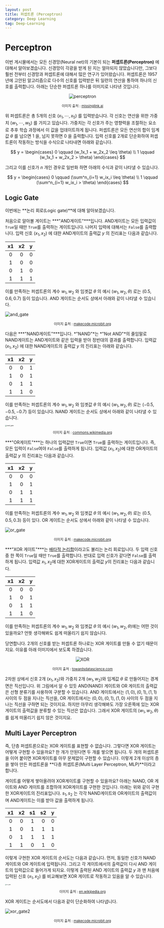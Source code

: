 ```yaml
---
layout: post
title: 퍼셉트론 (Perceptron)
category: Deep Learning
tag: Deep-Learning
---
```




# Perceptron

이번 게시물에서는 모든 신경망(Neural net)의 기본이 되는 **퍼셉트론(Perceptron)** 에 대해서 알아보겠습니다. 신경망이 각광을 받게 된 지는 얼마되지 않았습니다만, 그보다 훨씬 전부터 신경망과 퍼셉트론에 대해서 많은 연구가 있어왔습니다. 퍼셉트론은 1957년에 고안된 알고리즘으로 다수의 신호를 입력받은 뒤 일련의 연산을 통하여 하나의 신호를 출력합니다. 아래는 단순한 퍼셉트론 하나를 이미지로 나타낸 것입니다.

<p align="center"><img src="https://missinglink.ai/wp-content/uploads/2018/11/Frame-3.png" alt="perceptron"  /></p>

<p align="center" style="font-size:80%">이미지 출처 : <a href="https://missinglink.ai/guides/neural-network-concepts/perceptrons-and-multi-layer-perceptrons-the-artificial-neuron-at-the-core-of-deep-learning/">missinglink.ai</a></p>

위 퍼셉트론은 총 5개의 신호 $(x_1, \cdots, x_5)$ 를 입력받습니다. 각 신호는 연산을 위한 가중치 $(w_1, \cdots, w_5)$ 를 가지고 있습니다. 가중치는 각 신호가 주는 영향력을 조절하는 요소로 추후 학습 과정에서 이 값을 업데이트하게 됩니다. 퍼셉트론은 모든 연산의 합이 임계값 $\theta$ 를 넘으면 $1$ 을, 넘지 못하면 $0$ 을 출력합니다. 입력 신호를 2개로 단순화하여 퍼셉트론이 작동하는 방식을 수식으로 나타내면 아래와 같습니다.

$$
y = \begin{cases} 0 \qquad (w_1x_1 + w_2x_2 \leq \theta) \\
1 \qquad (w_1x_1 + w_2x_2  > \theta) \end{cases}
$$



그리고 이를 신호가 $n$ 개인 경우로 일반화 하면 아래의 수식과 같이 나타낼 수 있습니다.


$$
y = \begin{cases} 0 \qquad (\sum^n_{i=1} w_ix_i \leq \theta) \\
1 \qquad (\sum^n_{i=1} w_ix_i > \theta) \end{cases}
$$



## Logic Gate

이번에는 **논리 회로(Logic gate)**에 대해 알아보겠습니다.

처음으로 알아볼 게이트는 ***"AND게이트"***입니다. AND게이트는 모든 입력값이 `True`일 때만 `True`를 출력하는 게이트입니다. 나머지 입력에 대해서는 `False`를 출력합니다. 입력 신호 $(x_1, x_2)$ 에 대한 AND게이트의 출력값 $y$ 의 진리표는 다음과 같습니다.

|  x1  |  x2  |  y   |
| :--: | :--: | :--: |
|  0   |  0   |  0   |
|  1   |  0   |  0   |
|  0   |  1   |  0   |
|  1   |  1   |  1   |

이를 만족하는 퍼셉트론의 계수 $w_1, w_2$ 와 임곗값 $\theta$ 의 예시 $(w_1, w_2, \theta)$ 로는 $(0.5, 0.6, 0.7)$ 등이 있습니다. AND 게이트는 순서도 상에서 아래와 같이 나타낼 수 있습니다.

![and_gate](https://pxt.azureedge.net/blob/21beeee46f4bf464af0ed4dfe895b7b5670a1b41/static/courses/logic-lab/logic-gates/and-gate.png)

<p align="center" style="font-size:80%">이미지 출처 : <a href="https://makecode.microbit.org/courses/logic-lab/logic-gates">makecode.microbit.org</a></p>

다음은 ***"NAND게이트"***입니다. *"NAND"*는 *"Not AND"*의 줄임말로 NAND게이트는 AND게이트와 같은 입력을 받아 정반대의 결과를 출력합니다. 입력값 $(x_1, x_2)$ 에 대한 NAND게이트의 출력값 $y$ 의 진리표는 아래와 같습니다.

|  x1  |  x2  |  y   |
| :--: | :--: | :--: |
|  0   |  0   |  1   |
|  1   |  0   |  1   |
|  0   |  1   |  1   |
|  1   |  1   |  0   |

이를 만족하는 퍼셉트론의 계수 $w_1, w_2$ 와 임곗값 $\theta$ 의 예시 $(w_1, w_2, \theta)$ 로는 $(-0.5, -0.5, -0.7)$ 등이 있습니다. NAND 게이트는 순서도 상에서 아래와 같이 나타낼 수 있습니다.

<img src="https://upload.wikimedia.org/wikipedia/commons/thumb/5/58/Nand-gate-en.svg/1280px-Nand-gate-en.svg.png" alt="nand_gate" style="zoom: 33%;" />

<p align="center" style="font-size:80%">이미지 출처 : <a href="https://commons.wikimedia.org/wiki/File:Nand-gate-en.svg">commons.wikimedia.org</a></p>

***"OR게이트"***는 하나의 입력값만 `True`이면 `True`를 출력하는 게이트입니다. 즉, 모든 입력이 `False`여야 `False`를 출력하게 됩니다. 입력값 $(x_1, x_2)$에 대한 OR게이트의 출력값 $y$ 의 진리표는 다음과 같습니다.

|  x1  |  x2  |  y   |
| :--: | :--: | :--: |
|  0   |  0   |  0   |
|  1   |  0   |  1   |
|  0   |  1   |  1   |
|  1   |  1   |  1   |

이를 만족하는 퍼셉트론의 계수 $w_1, w_2$ 와 임곗값 $\theta$ 의 예시 $(w_1, w_2, \theta)$ 로는 $(0.5, 0.5, 0.3)$ 등이 있다. OR 게이트는 순서도 상에서 아래와 같이 나타낼 수 있습니다.

![or_gate](https://pxt.azureedge.net/blob/a19b61032bbf27fb26135da3512fa5349f69c6d5/static/courses/logic-lab/logic-gates/or-gate.png)

<p align="center" style="font-size:80%">이미지 출처 : <a href="https://makecode.microbit.org/courses/logic-lab/logic-gates">makecode.microbit.org</a></p>

***"XOR 게이트"***는 <u>배타적 논리합</u>이라고도 불리는 논리 회로입니다. 두 입력 신호 중 한 쪽이 `True`일 때만 `True`를 출력합니다. 반대로 입력 신호가 같다면 `False`를 출력하게 됩니다. 입력값 $x_1, x_2$에 대한 XOR게이트의 출력값 $y$의 진리표는 다음과 같습니다.

|  x1  |  x2  |  y   |
| :--: | :--: | :--: |
|  0   |  0   |  0   |
|  1   |  0   |  1   |
|  0   |  1   |  1   |
|  1   |  1   |  0   |

이를 만족하는 퍼셉트론의 계수 $w_1, w_2$ 와 임곗값 $\theta$ 의 예시 $(w_1, w_2, \theta)$에는 어떤 것이 있을까요? 언뜻 생각해봐도 쉽게 떠올리기 쉽지 않습니다.

당연합니다. 2개의 신호를 받는 퍼셉트론 하나로는 XOR 게이트를 만들 수 없기 때문이지요. 이유를 아래 이미지에서 보도록 하겠습니다. 

<p align="center"><img src="https://miro.medium.com/max/700/1*CyGlr8VjwtQGeNsuTUq3HA.jpeg" alt="XOR"  /></p>

<p align="center" style="font-size:80%">이미지 출처 : <a href="https://towardsdatascience.com/radial-basis-functions-neural-networks-all-we-need-to-know-9a88cc053448">towardsdatascience.com</a></p>

2차원 상에서 신호 2개 $(x_1, x_2)$와 가중치 2개 $(w_1, w_2)$와 임계값 $\theta$ 로 만들어지는 경계면은 직선입니다. 위 그림에서 알 수 있듯 AND(NAND) 게이트와 OR 게이트의 출력값은 선형 분류기를 사용하여 구분할 수 있습니다. AND 게이트에서는 $(1,0), (0,1), (1,1)$ 사이의 두 점을 지나는 직선을, OR 게이트에서는 $(0,0), (0,1), (1,0)$ 사이의 두 점을 지나는 직선을 구하면 되는 것이지요. 하지만 아무리 생각해봐도 가장 오른쪽에 있는 XOR 게이트의 출력값을 분류할 수 있는 직선은 없습니다. 그래서 XOR 게이트의 $(w_1, w_2, \theta)$ 를 쉽게 떠올리기 쉽지 않은 것이지요.

## Multi Layer Perceptron

즉, 단층 퍼셉트론으로는 XOR 게이트를 표현할 수 없습니다. 그렇다면 XOR 게이트는 어떻게 구현할 수 있을까요? 한 개가 안된다면 두 개를 쌓으면 됩니다. 두 개의 퍼셉트론을 이어 붙이면 XOR게이트를 아무 문제없이 구현할 수 있습니다. 이렇게 2개 이상의 층을 쌓아 만든 퍼셉트론을 **다층 퍼셉트론(Multi Layer Perceptron, MLP)**이라고 합니다.

게이트를 어떻게 쌓아올려야 XOR게이트를 구현할 수 있을까요? 아래는 NAND, OR 게이트와 AND 게이트를 조합하여 XOR게이트를 구현한 것입니다. 아래는 위와 같이 구현한 XOR게이트의 진리표입니다. $s_1, s_2$ 는 각각 NAND게이트와 OR게이트의 출력값이며 AND게이트는 이를 받아 값을 출력하게 됩니다.

|  x1  |  x2  |  s1  |  s2  |  y   |
| :--: | :--: | :--: | :--: | :--: |
|  0   |  0   |  1   |  0   |  0   |
|  1   |  0   |  1   |  1   |  1   |
|  0   |  1   |  1   |  1   |  1   |
|  1   |  1   |  0   |  1   |  0   |

이렇게 구현한 XOR 게이트의 순서도는 다음과 같습니다. 먼저, 동일한 신호가 NAND 게이트와 OR 게이트에 입력됩니다. 그리고 각 게이트에서의 출력값이 다시 AND 게이트의 입력값으로 들어가게 되지요. 이렇게 출력된 AND 게이트의 출력값 $y$ 과 맨 처음에 입력된 신호 $(x_1, x_2)$ 를 비교해보면 XOR 게이트로 작동하고 있음을 알 수 있습니다. 

<img src="https://upload.wikimedia.org/wikipedia/commons/thumb/e/ed/3_gate_XOR.svg/1920px-3_gate_XOR.svg.png" alt="xor_gate" style="zoom: 25%;" />

<p align="center" style="font-size:80%">이미지 출처 : <a href="https://en.wikipedia.org/wiki/XOR_gate">en.wikipedia.org</a></p>

XOR 게이트는 순서도에서 다음과 같이 단순화하여 나타냅니다.

![xor_gate2](https://pxt.azureedge.net/blob/3c3cfeb0235eead736bc0d90d23de5f6e74c1abe/static/courses/logic-lab/logic-gates/xor-gate.png)

<p align="center" style="font-size:80%">이미지 출처 : <a href="https://makecode.microbit.org/courses/logic-lab/logic-gates">makecode.microbit.org</a></p>